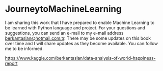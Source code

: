 # JourneytoMachineLearning
I am sharing this work that I have prepared to enable Machine Learning to be learned with Python language and project. For your questions and suggestions, you can send an e-mail to my e-mail address berkantaslan@hotmail.com.tr. There may be some updates on this book over time and I will share updates as they become available. You can follow me to be informed.

https://www.kaggle.com/berkantaslan/data-analysis-of-world-happiness-report
